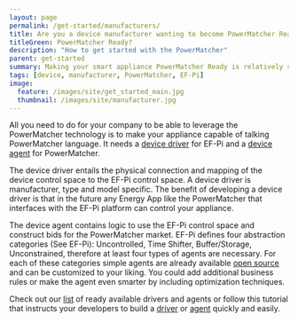 ```yaml
---
layout: page
permalink: /get-started/manufacturers/
title: Are you a device manufacturer wanting to become PowerMatcher Ready?
titleGreen: PowerMatcher Ready?
description: "How to get started with the PowerMatcher"
parent: get-started
summary: Making your smart appliance PowerMatcher Ready is relatively simple!
tags: [device, manufacturer, PowerMatcher, EF-Pi]
image:
  feature: /images/site/get_started_main.jpg
  thumbnail: /images/site/manufacturer.jpg
---
```


All you need to do for your company to be able to leverage the PowerMatcher technology is to make your appliance capable of talking PowerMatcher language. It needs a [device driver](https://github.com/flexiblepower/fpai-core/wiki/ResourceDriver) for EF-Pi and a [device agent](http://fpai-ci.sensorlab.tno.nl/builds/powermatcher-documentation/master/html/CreateADeviceAgent.html) for PowerMatcher. 

The device driver entails the physical connection and mapping of the device control space to the EF-Pi control space. A device driver is manufacturer, type and model specific.  The benefit of developing a device driver is that in the future any Energy App like the PowerMatcher that interfaces with the EF-Pi platform can control your appliance.

The device agent contains logic to use the EF-Pi control space and construct bids for the PowerMatcher market. EF-Pi defines four abstraction categories (See EF-Pi): Uncontrolled, Time Shifter, Buffer/Storage, Unconstrained, therefore at least four types of agents are necessary. For each of these categories simple agents are already available [open source](https://github.com/flexiblepower/EF-Pi-apps) and can be customized to your liking. You could add additional business rules or make the agent even smarter by including optimization techniques.

Check out our [list](http://flexiblepower.github.io/cases/driver-list/) of ready available drivers and agents or follow this tutorial that instructs your developers to build a [driver](https://github.com/flexiblepower/fpai-core/wiki/ResourceDriver) or [agent](http://fpai-ci.sensorlab.tno.nl/builds/powermatcher-documentation/master/html/CreationOfDeviceAgent.html) quickly and easily.
